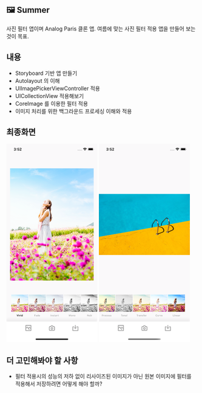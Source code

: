 ## 🖼 Summer
사진 필터 앱이며 Analog Paris 클론 앱. 여름에 맞는 사진 필터 적용 앱을 만들어 보는 것이 목표.

## 내용
- Storyboard 기반 앱 만들기
- Autolayout 의 이해
- UIImagePickerViewController 적용
- UICollectionView 적용해보기
- CoreImage 를 이용한 필터 적용
- 이미지 처리를 위한 백그라운드 프로세싱 이해와 적용

## 최종화면
<img width="240" alt="최종화면 1" src="Screenshots/1.png"/> <img width="240" alt="최종화면 1" src="Screenshots/2.png"/>

## 더 고민해봐야 할 사항
- 필터 적용시의 성능의 저하 없이 리사이즈된 이미지가 아닌 원본 이미지에 필터를 적용해서 저장하려면 어떻게 해야 할까?


